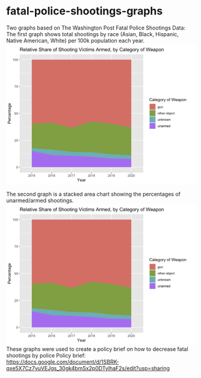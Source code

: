 # fatal-police-shootings-graphs
Two graphs based on The Washington Post Fatal Police Shootings Data:
The first graph shows total shootings by race (Asian, Black, Hispanic, Native American, White) per 100k population each year.
![graph1](images/figure1_armed_shooting.png)

The second graph is a stacked area chart showing the percentages of unarmed/armed shootings. 
![graph2](images/figure1_armed_shooting.png)
These graphs were used to create a policy brief on how to decrease fatal shootings by police Policy brief: https://docs.google.com/document/d/1SBRK-qxe5X7Cz7yuVEJgs_30gk4bmSx2p0DTylhaF2s/edit?usp=sharing
